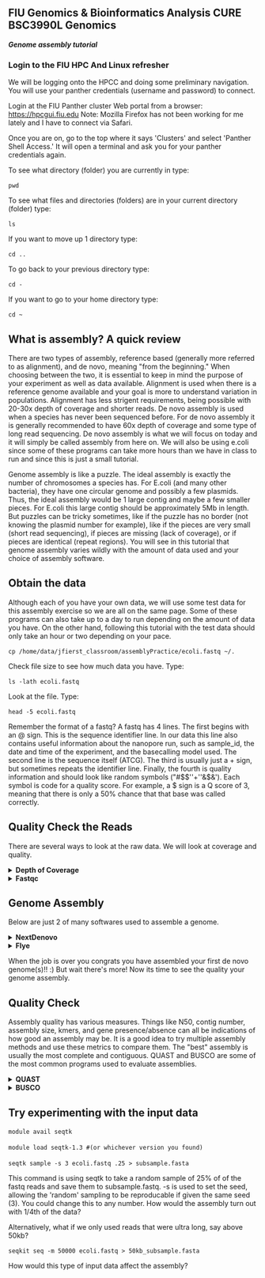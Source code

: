 
## FIU Genomics & Bioinformatics Analysis CURE BSC3990L Genomics ###

***Genome assembly tutorial***

 ### Login to the FIU HPC And Linux refresher
We will be logging onto the HPCC and doing some preliminary navigation. You will use your panther credentials (username and password) to connect.

Login at the FIU Panther cluster Web portal from a browser: https://hpcgui.fiu.edu Note: Mozilla Firefox has not been working for me lately and I have to connect via Safari.

Once you are on, go to the top where it says 'Clusters' and select 'Panther Shell Access.' It will open a terminal and ask you for your panther credentials again.

To see what directory (folder) you are currently in type:

    pwd

To see what files and directories (folders) are in your current directory (folder) type:

    ls

If you want to move up 1 directory type:

    cd ..

To go back to your previous directory type:

    cd -
If you want to go to your home directory type:

    cd ~

## What is assembly? A quick review

There are two types of assembly, reference based (generally more referred to as alignment), and de novo, meaning "from the beginning." When choosing between the two, it is essential to keep in mind the purpose of your experiment as well as data available. Alignment is used when there is a reference genome available and your goal is more to understand variation in populations. Alignment has less strigent requirements, being possible with 20-30x depth of coverage and shorter reads. De novo assembly is used when a species has never been sequenced before. For de novo assembly it is generally recommended to have 60x depth of coverage and some type of long read sequencing. De novo assembly is what we will focus on today and it will simply be called assembly from here on. We will also be using e.coli since some of these programs can take more hours than we have in class to run and since this is just a small tutorial.

Genome assembly is like a puzzle. The ideal assembly is exactly the number of chromosomes a species has. For E.coli (and many other bacteria), they have one circular genome and possibly a few plasmids. Thus, the ideal assembly would be 1 large contig and maybe a few smaller pieces. For E.coli this large contig should be approximately 5Mb in length. But puzzles can be tricky sometimes, like if the puzzle has no border (not knowing the plasmid number for example), like if the pieces are very small (short read sequencing), if pieces are missing (lack of coverage), or if pieces are identical (repeat regions). You will see in this tutorial that genome assembly varies wildly with the amount of data used and your choice of assembly software.

## Obtain the data

Although each of you have your own data, we will use some test data for this assembly exercise so we are all on the same page. Some of these programs can also take up to a day to run depending on the amount of data you have. On the other hand, following this tutorial with the test data should only take an hour or two depending on your pace.

    cp /home/data/jfierst_classroom/assemblyPractice/ecoli.fastq ~/.

Check file size to see how much data you have. Type:

    ls -lath ecoli.fastq

Look at the file. Type:

    head -5 ecoli.fastq

Remember the format of a fastq? A fastq has 4 lines. The first begins with an @ sign. This is the sequence identifier line. In our data this line also contains useful information about the nanopore run, such as sample_id, the date and time of the experiment, and the basecalling model used. The second line is the sequence itself (ATCG). The third is usually just a + sign, but sometimes repeats the identifier line. Finally, the fourth is quality information and should look like random symbols ("#$$''+''&$&'). Each symbol is code for a quality score. For example, a $ sign is a Q score of 3, meaning that there is only a 50% chance that that base was called correctly. 

## Quality Check the Reads

There are several ways to look at the raw data. We will look at coverage and quality.

<details>
<summary><b>Depth of Coverage</b></summary>

We are going to use the awk language to process our fastq file and give us the total amount of base pairs in the fastq file.

    awk '{if(NR%4==2) total+=length($0)} END {print total}' ecoli.fastq > total_amount_of_base_pairs.txt

Once you see the prompt ($) then your command finished. 

This command is saying that if the current line number equals the second of every group of four lines, then count the characters and add the count to total. At the END, print the total and store it in total_amount_of_base_pairs.txt 

Make sure total_amount_of_base_pairs.txt was created and is in the current directory by typing:
    
    ls
    
Now view the contents in the total_amount_of_base_pairs.txt, type:

    head total_amount_of_base_pairs.txt
 
It's time to calculate the sequencing depth. The equation is: Sequencing depth of coverage formula= 
Total base pairs sequenced / Genome size​	( In our case the genome size will be 5,000,000 == 5Mb)

You may use a calculator. Alternatively, you could use awk in the command line for simple math: awk 'BEGIN { print total_base_pairs / 5000000 }' 

 What was your sequencing depth? (please write this down)

  In case your curious this is the full expanded form of Sequencing depth of coverage formula: 

  Sequencing depth of coverage = (Read length * Number of reads) / Genome size

</details>


<details>
<summary><b>Fastqc</b></summary>

Use vi to create a new file

    vi fastqc.sh

You should see the vi window with the ~ symbols. Type ‘i’ to get into input or insertion mode and then type the following into your file:
    
    #!/bin/bash

    #SBATCH --account acc_jfierst_classroom
    #SBATCH --partition highmem1
    #SBATCH --qos highmem1
    #SBATCH -n 8
    #SBATCH --output=output_fastqc.log
    #SBATCH --mail-user=username@email.com 	#use your own email instead
    #SBATCH --mail-type=ALL

    module load fastqc-0.11.7-gcc-4.8.5-72rtvom #code is loading the software needed

    mkdir -p fastqc_out   #code is saying if the directory doesn't already exist, make it

    fastqc ecoli.fastq -t 8 -o fastqc_out  #code is running the software on the input file with 8 threads and telling the output to be put in fastqc_out

Hit the escape button (‘esc’) to get out of insertion mode and type ‘:wq’ (without the single quotes) to save the file and exit vi. 

Submit the script:

    sbatch fastqc.sh

fastqc finishes in about 3 minutes. The output is an html file in the directory fastqc_out. To view this, you need to download the file and open it in your preferred browser. To download a file from the HPC to your local machine, 

Go to the HPC dashboard tab that is currently open on your laptop. 

Click on the Files button.

Next, click on the Home Directory button.

Navigate to the file and check the white box next to it.

Finally, click the Download button in the top-right corner to download the file.

Your fastqc graphs should look something like:![screenshot](https://github.com/FierstLab/Bootcamp/blob/main/pictures/fastqc.png)

What are your shortest and longest reads?

What is the average quality score?

Notice the first few bases are really poor quality (I might have forgotten to trim the barcodes). 

</details>

## Genome Assembly

Below are just 2 of many softwares used to assemble a genome. 

<details>
<summary><b>NextDenovo</b></summary>

NextDenovo is available on the HPC already. Try typing: module avail next

You don't need to load the module now because we will do that in the job script. 

    #Create the input file
    ls ecoli.fastq > input.fofn

    #Create the configuration file for assembly
    vi run.cfg

Press [i] to enter insert mode and copy and paste the below section (this was obtained by going to nextDenovo documentation and copying the run.cfg file).

    [General]
    job_type = local
    job_prefix = nextDenovo
    task = all
    rewrite = yes
    deltmp = yes
    parallel_jobs = 20
    input_type = raw
    read_type = ont # Oxford Nanpore data
    input_fofn = input.fofn
    workdir = nextdenovo_out

    [correct_option]
    read_cutoff = 1k
    genome_size = 5M # Estimated genome size    
    sort_options = -m 20g -t 15
    minimap2_options_raw = -t 8
    pa_correction = 3
    correction_options = -p 15

    [assemble_option]
    minimap2_options_cns = -t 8
    nextgraph_options = -a 1
    
Save by pressing [esc], type ":w".
To exit type: ":q" and press [enter]

    #Create the script to run nextDenovo and create an assembled genome
    vi assemble.sh
    
Press [i] for insert mode and copy and paste the below script

    #!/bin/bash

    #SBATCH --account iacc_jfierst
    #SBATCH --qos=highmem1
    #SBATCH --partition=highmem1
    #SBATCH --output=out_nextdenovo.log
    #SBATCH -n 20
    #SBATCH --mail-user=username@email.com 	#use your own email instead
    #SBATCH --mail-type=ALL

    module load nextDenovo-2.5.0

    nextDenovo run.cfg

Hit the escape button (‘esc’) to get out of insertion mode and type ‘:wq’ (without the single quotes) to save the file and exit vi. 
    
Run the script with:

     sbatch assemble.sh
    
To see if your job is running type the following command:

     squeue --me

Your assembly will take about 15 minutes to complete. You can try flye or subsetting your data while you wait, but make sure you come back once it has completed. 

When finished, your assembly will be in the nextdenovo_out/03.ctg_graph directory. cd into the directory and ls. You should see nd.asm.fasta. Type: ls -lath. What is the size of the file? 

Look at the file with: head nd.asm.fasta. You should notice a difference between a fasta and fastq. Unlike a fastq which has 4 lines (id, seq, +, quality), a fasta only has 2 lines. The first line is >contig_name, and the second is the sequence (ATCG). Type: 

grep -c ">" nd.asm.fasta 

How many contigs are in your assembly?

Finally, type: more nd.asm.fasta.stat
You should see some assembly statistics including total assembly length, number of contigs (fragments), contig N50, largest contig, smallest contig, and the mean depth of coverage. 

</details>


<details>
<summary><b>Flye</b></summary>

For Flye, first we must download the flye software because it is not readily available on the HPC. If you don't believe me go ahead and try module avail flye. To install flye, we will use a version of conda called mamba. Type:

    module load mamba/23.1.0-4

Now that we have mamba loaded, we need to create an environment for flye. Type:

    mamba create -n flye

Once the environment is created, activate it with:

    source activate flye

You will know it worked when (flye) appears before your username $. With flye activated, download the software with:
    
    # After typing the command below this step will take a ~ 11 mins to complete
    # Ignore the first four ERRORs you see
    mamba install bioconda::flye

Now lets make a script with vi. 

    vi flye.sh

Copy and paste the following script. Make sure to read over it and change any relavent information like your email. 

    #!/bin/bash

    #SBATCH --account iacc_jfierst
    #SBATCH --partition highmem1
    #SBATCH --qos highmem1
    #SBATCH -n 12
    #SBATCH --output=output_flye.log
    #SBATCH --mail-user=username@fiu.edu    #use your own email instead
    #SBATCH --mail-type=ALL

    module load mamba/23.1.0-4   #load the softwares
    source activate flye

    flye --nano-hq ecoli.fastq --genome-size 5m --out-dir flye_out --threads 12   #run flye, specifying high quality nanopore data, the input file, the estimated genome size assumed from e.coli, the output directory, and the number of threads the computer will use.

Hit the escape button (‘esc’) to get out of insertion mode and type ‘:wq’ (without the single quotes) to save the file and exit vi. 

Submit the script:

    sbatch flye.sh

See the status of your job:

    squeue --me
    
Your assembly will take about 15 minutes to complete. To check on the status of the job type: squeue --me. You can move forward with nextdenovo while you wait, but make sure you come back once it has completed. 

When finished, your assembly will be in the flye_out directory. cd into the directory and ls. You should see assembly.fasta. Type: ls -lath. What is the size of the file? 

Look at the file with: head assembly.fasta. You should notice a difference between a fasta and fastq. Unlike a fastq which has 4 lines (id, seq, +, quality), a fasta only has 2 lines. The first line is >contig_name, and the second is the sequence (ATCG). Type: 

    grep -c ">" assembly.fasta 

How many contigs are in your assembly?

Finally, type: tail flye.log
You should see some assembly statistics including total assembly length, number of contigs (fragments), contig N50, largest contig, and the mean depth of coverage. 

</details>


When the job is over you congrats you have assembled your first de novo genome(s)!! :) But wait there's more! Now its time to see the quality your genome assembly.

## Quality Check
Assembly quality has various measures. Things like N50, contig number, assembly size, kmers, and gene presence/absence can all be indications of how good an assembly may be. It is a good idea to try multiple assembly methods and use these metrics to compare them. The "best" assembly is usually the most complete and contiguous. QUAST and BUSCO are some of the most common programs used to evaluate assemblies. 

<details>
 <summary><b>QUAST</b></summary>
 
First find the assembly file and store the file path a in txt file
    
    # Locate your assembly file. Your assembly file should be nd.asm.fasta (nextdenovo) or assembly.fasta (flye)
    # Save the path to this file in a txt file to use for your quast script.
     pwd > assembly_file_path.txt
    # View the contents of the file
     head -n 3 assembly_file_path.txt
    ## High light the output with your cursor (mouse) and then press ctrl + c (for windows) , command + c (for macs) (This is the keyboard shortcut to copy txt, 
    we will paste the file path in the quast script later)

QUAST calculates assembly metrics like N50, contig #, and assembly size. If given a reference, it can do more, like tell you about misassemblies, however, if the assembly is de novo then you do not have a reference.

    # Create bash script to run quast program
     vi quast.sh
    
Press [i] for insert mode and copy the below script
    
    #!/bin/bash

    #SBATCH --account iacc_jfierst
    #SBATCH --qos=highmem1
    #SBATCH --partition=highmem1
    #SBATCH --output=out_quast.log
    #SBATCH --mail-user=username@email.com   # Please use your own email
    #SBATCH --mail-type=ALL

    module load quast-5.2.0  
   
    # Replace (/your/path/to/your/genome_assembly_file.fasta) with the path to your assemble file, press clt + v (for windows), command + v (for macs) to paste the assembly file path (This is a comment please don't copy it)
    quast.py -t 4 --plots-format pdf /your/path/to/your/genome_assembly_file.fasta -o ./quast_out/
    
    # Don't forget to add your assembly file (nd.asm.fasta or assembly.fasta) after pasting the file path (This is a comment please don't copy it)
    
Save by pressing [esc], type ':w' (without the single quotes). To exit type: ':q' (without the single quotes) and press [enter]

Now let's run the bash script Type:

     sbatch quast_run.sh
    
To see if your job is running type:

      squeue --me


The html files are files that display the information in a graphical way using icarus viewer. To view these files, you need to download them to your local machine and then click on them to open them.

After the job is finished you'll see a new directory called quast_out. If you cd (change directory) into the nematode_quast dirctory you'll see a file called icarus.html. We need to download this file on to our local machine (your personal laptop) to view its contents.
 
First go to the HPC dashboard tab that is currently open on your laptop. 

Click on the Files button.
Next, click on the Home Directory button.
Navigate to the quast_out directory.

Select the quast_out directory, by clicking on the white box next to quast_out directory.

Finally, click the Download button in the top-right corner to download the directory.
(Isn't this harder than the command?)

Once you have download the file, double click the report.html file to view the assembly statistics for your assembly!!

So what's your N50 and L50?

</details>

<details>
<summary><b>BUSCO</b></summary>
 
    # Create bash script to run busco program
      vi busco.sh
Press [i] for insert mode and copy the below script

    #!/bin/bash

    #SBATCH --account iacc_jfierst
    #SBATCH --qos=highmem1
    #SBATCH --partition=highmem1
    #SBATCH --output=out_busco.log
    #SBATCH -n 12
    #SBATCH --mail-user=username@email.com   # Please use your own email
    #SBATCH --mail-type=ALL

    module load busco/5.4.7
    
    # Replace (/your/path/to/your/genome_assembly_file.fasta) with the path to your assemble file. (This is a comment please don't copy it)
    busco -c 4 -m genome -i /your/path/to/your/genome_assembly_file.fasta -o busco_out --offline --lineage_dataset /home/data/jfierst/nanopore_class_2025/assemblyPractice/bacteria_odb10

    # Don't forget to add your assembly file (nd.asm.fasta or assembly.fasta) after pasting the file path (This is a comment please don't copy it)

Save by pressing [esc], type ':w' (without the single quotes). To exit type: ':q' (without the single quotes) and press [enter]
Now let's run the bash script Type:

     sbatch busco.sh
    
To see if your job is running type:

      squeue --me
Once the job is finished you should see a new directory called busco_out, go into the dirctory with the cd command. Use the more commmand to see the file contents in short_summary.specific.bacteria_odb10.busco_out.txt
    
    more short_summary.specific.bacteria_odb10.busco_out.txt

The simple output of BUSCO is in short_summary.specific.bacteria_odb10.busco_out.txt. The line you want to pay attention to is:

    # This is the BUSCO result of the flye genome assembly
    C:100.0%[S:100.0%,D:0.0%],F:0.0%,M:0.0%,n:124
    

Here, 124 orthologous genes were searched from the bacterial dataset. All 124 were found in the genome assembly, complete and single copy. None were duplicated or fragmented. This is perfect, literally. High duplication may be a result of contamination or heterozygosity in the genome assembly. High missing or fragmentation may mean some data is missing (not enough coverage or a particularly difficult part to assemble in the genome), or if the ortholog has mutated in some way that it cannot be aligned.

</details>


## Try experimenting with the input data

    module avail seqtk

    module load seqtk-1.3 #(or whichever version you found)

    seqtk sample -s 3 ecoli.fastq .25 > subsample.fasta

This command is using seqtk to take a random sample of 25% of of the fastq reads and save them to subsample.fastq. -s is used to set the seed, allowing the 'random' sampling to be reproducable if given the same seed (3). You could change this to any number. How would the assembly turn out with 1/4th of the data?

Alternatively, what if we only used reads that were ultra long, say above 50kb?

    seqkit seq -m 50000 ecoli.fastq > 50kb_subsample.fasta

 How would this type of input data affect the assembly?
 



